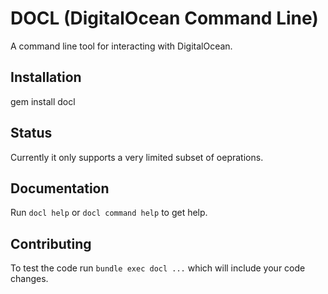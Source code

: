 # DOCL (DigitalOcean Command Line)

A command line tool for interacting with DigitalOcean.

## Installation
gem install docl

## Status
Currently it only supports a very limited subset of oeprations.

## Documentation
Run `docl help` or `docl command help` to get help.

## Contributing
To test the code run `bundle exec docl ...` which will include your code changes.